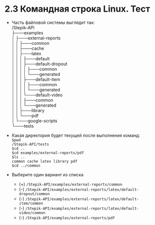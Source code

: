 # 2.3 Командная строка Linux. Тест

* Часть файловой системы выглядит так:  
/Stepik-API  
├───examples  
│   ├───external-reports  
│   │   ├───common  
│   │   ├───cache  
│   │   ├───latex  
│   │   │   ├───default  
│   │   │   ├───default-dropout  
│   │   │   │   ├───common  
│   │   │   │   └───generated  
│   │   │   ├───default-item  
│   │   │   │   ├───common  
│   │   │   │   └───generated  
│   │   │   └───default-video  
│   │   │       ├───common  
│   │   │       └───generated  
│   │   ├───library  
│   │   └───pdf  
│   └───google-scripts  
└───tests  

* Какая директория будет текущей после выполнения команд:  
`$pwd`  
`/Stepik-API/tests`  
`$cd ..`  
`$cd examples/external-reports/pdf`  
`$ls ..`  
`common cache latex library pdf`  
`$cd ../common`  

* Выберите один вариант из списка
  * (+) `/Stepik-API/examples/external-reports/common`
  * (-) `/Stepik-API/examples/external-reports/latex/default-dropout/common`
  * (-) `/Stepik-API/examples/external-reports/latex/default-item/common`
  * (-) `/Stepik-API/examples/external-reports/latex/default-video/common`
  * (-) `/Stepik-API/examples/external-reports/pdf`
